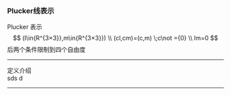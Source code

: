 <!--
 * @Author: Liu Weilong
 * @Date: 2021-01-26 09:19:59
 * @LastEditors: Liu Weilong 
 * @LastEditTime: 2021-01-31 10:51:19
 * @FilePath: /3rd-test-learning/30. supplement_material/plucker_line/doc.md
 * @Description: 
-->
### Plucker线表示
Plucker 表示
$$
(l\in{R^{3×3}},m\in{R^{3×3}})
\\
(cl,cm)=(c,m) \;c\not ={0}
\\
lm=0
$$
后两个条件限制到四个自由度

-----
定义介绍\
sds d 


-----